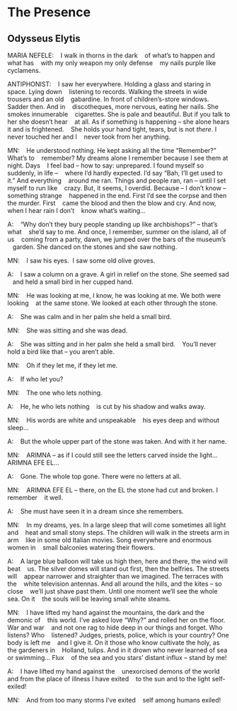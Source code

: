 # The Presence
## Odysseus Elytis
MARIA NEFELE:
   I walk in thorns in the dark
   of what’s to happen and what has
   with my only weapon my only defense
   my nails purple like cyclamens.

ANTIPHONIST:
   I saw her everywhere. Holding a glass and staring in space. Lying down
   listening to records. Walking the streets in wide trousers and an old
   gabardine. In front of children’s-store windows. Sadder then. And in
   discotheques, more nervous, eating her nails. She smokes innumerable
   cigarettes. She is pale and beautiful. But if you talk to her she doesn’t
hear
   at all. As if something is happening – she alone hears it and is
frightened.
   She holds your hand tight, tears, but is not _there_. I never touched her
and I
   never took from her anything.

MN:
   He understood nothing. He kept asking all the time “Remember?” What’s to
   remember? My dreams alone I remember because I see them at night. Days
   I feel bad – how to say: unprepared. I found myself so suddenly, in life –
   where I’d hardly expected. I’d say “Bah, I’ll get used to it.” And
everything
   around me ran. Things and people ran, ran – until I set myself to run like
   crazy. But, it seems, I overdid. Because – I don’t know – something strange
   happened in the end. First I’d see the corpse and then the murder. First
   came the blood and then the blow and cry. And now, when I hear rain I don’t
   know what’s waiting...

A:
   “Why don’t they bury people standing up like archbishops?” – that’s what
   she’d say to me. And once, I remember, summer on the island, all of us
   coming from a party, dawn, we jumped over the bars of the museum’s
   garden. She danced on the stones and she saw nothing.

MN:
   I saw his eyes.  I saw some old olive groves.

A:
   I saw a column on a grave. A girl in relief on the stone. She seemed sad
   and held a small bird in her cupped hand.

MN:
   He was looking at me, I know, he was looking at me. We both were looking
   at the same stone. We looked at each other through the stone.

A:
   She was calm and in her palm she held a small bird.

MN:
   She was sitting and she was dead.

A:
   She was sitting and in her palm she held a small bird.
   You’ll never hold a bird like that – you aren’t able.

MN:
   Oh if they let me, if they let me.

A:
   If who let you?

MN:
   The one who lets nothing.

A:
   He, he who lets nothing
   is cut by his shadow and walks away.

MN:
   His words are white and unspeakable
   his eyes deep and without sleep...

A:
   But the whole upper part of the stone was taken. And with it her name.

MN:
   ARIMNA – as if I could still see the letters carved inside the light...
   ARIMNA EFE EL...

A:
   Gone. The whole top gone. There were no letters at all.

MN:
   ARIMNA EFE EL – there, on the EL the stone had cut and broken. I remember
   it well.

A:
   She must have seen it in a dream since she remembers.

MN:
   In my dreams, yes. In a large sleep that will come sometimes all light and
   heat and small stony steps. The children will walk in the streets arm in
arm
   like in some old Italian movies. Song everywhere and enormous women in
   small balconies watering their flowers.

A:
   A large blue balloon will take us high then, here and there, the wind will
beat
   us. The silver domes will stand out first, then the belfries. The streets
will
   appear narrower and straighter than we imagined. The terraces with the
   white television antennas. And all around the hills, and the kites – so
close
   we’ll just shave past them. Until one moment we’ll see the whole sea. On it
   the souls will be leaving small white steams.

MN:
   I have lifted my hand against the mountains, the dark and the demonic of
   this world. I’ve asked love “Why?” and rolled her on the floor. War and war
   and not one rag to hide deep in our things and forget. Who listens? Who
   listened? Judges, priests, police, which is your country? One body is left
me
   and I give it. On it those who know cultivate the holy, as the gardeners in
   Holland, tulips. And in it drown who never learned of sea or swimming...
Flux
   of the sea and you stars’ distant influx – stand by me!

A:
   I have lifted my hand against the
   unexorcised demons of the world
   and from the place of illness I have exited
   to the sun and to the light self-exiled!

MN:
   And from too many storms I’ve exited
   self among humans exiled!